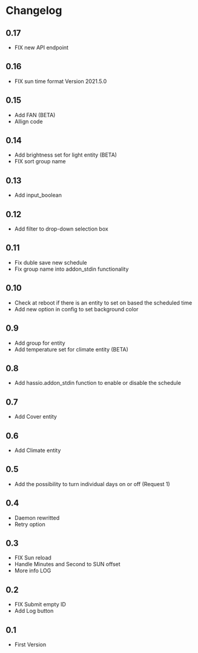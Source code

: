 # Changelog
## 0.17

- FIX new API endpoint

## 0.16

- FIX sun time format Version 2021.5.0

## 0.15

- Add FAN (BETA)
- Allign code

## 0.14

- Add brightness set for light entity (BETA)
- FIX sort group name

## 0.13

- Add input_boolean

## 0.12

- Add filter to drop-down selection box

## 0.11

- Fix duble save new schedule
- Fix group name into addon_stdin functionality

## 0.10

- Check at reboot if there is an entity to set on based the  scheduled time
- Add new option in config to set background color

## 0.9

- Add group for entity
- Add temperature set for climate entity (BETA)

## 0.8

- Add hassio.addon_stdin function to enable or disable the schedule

## 0.7

- Add Cover entity

## 0.6

- Add Climate entity

## 0.5

- Add the possibility to turn individual days on or off (Request 1)

## 0.4

- Daemon rewritted
- Retry option

## 0.3

- FIX Sun reload
- Handle Minutes and Second to SUN offset
- More info LOG

## 0.2

- FIX Submit empty ID
- Add Log button

## 0.1

- First Version

